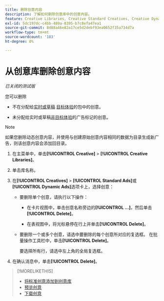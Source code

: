 ```yaml
---
title: 删除创意内容
description: 了解如何删除创意库中的创意内容。
feature: Creative Libraries, Creative Standard Creatives, Creative Dynamic Creatives
exl-id: 5dc197dc-c4bb-489a-8395-b7c8efa47ea1
source-git-commit: 8d88a46e82a17ce5d2debf93ea0652f35a734d7a
workflow-type: tm+mt
source-wordcount: '183'
ht-degree: 0%

---
```


# 从创意库删除创意内容

*已关闭的测试版*

您可以删除

* 不在分配给[实时或草稿](/help/creative/experiences/experience-about.md#experience-statuses-experience-statuses) [目标体验](/help/creative/experiences/experience-about.md)的包中的创意。

* 未分配给实时或草稿[非目标体验](/help/creative/experiences/experience-about.md)的广告标记的创意。

>[!NOTE]
>
>如果您删除动态创意内容，并使用与创建原始创意内容相同的数据为目录生成新广告，则该创意内容会添加回目录。

1. 在主菜单中，单击&#x200B;**[!UICONTROL Creative]** > **[!UICONTROL Creative Libraries]**。

1. 单击库名称。

1. 在&#x200B;**[!UICONTROL Creatives]** > **[!UICONTROL Standard Ads]**&#x200B;或&#x200B;**[!UICONTROL Dynamic Ads]**&#x200B;选项卡上，选择创意：

   * 要删除单个创意，请执行以下操作：

      * 在卡片视图中，单击创意名称旁边的&#x200B;**[!UICONTROL ...]**，然后单击&#x200B;**[!UICONTROL Delete]**。

      * 在表视图中，将光标悬停在行上并单击&#x200B;**[!UICONTROL Delete]**。

   * 要删除一个或多个创意，请选中要删除的每个创意所对应的复选框。 在批量操作工具栏中，单击&#x200B;**[!UICONTROL Delete]**。

     要选择所有行，请选中左上角的全局复选框。

1. 在确认消息中，单击&#x200B;**[!UICONTROL Delete]**。

>[!MORELIKETHIS]
>
>* [将标准创意添加到创意库](creative-add-standard.md)
>* [预览创意](creative-preview.md)
>* [下载创意](creative-download.md)
